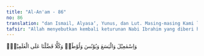 ```yaml
---
title: "Al-An'am - 86"
no: 86
translation: "dan Ismail, Alyasa‘, Yunus, dan Lut. Masing-masing Kami lebihkan (derajatnya) di atas umat lain (pada masanya),"
tafsir: "Allah menyebutkan kembali keturunan Nabi Ibrahim yang diberi hidayah dan kenabian, yaitu Ismail, Ilyasa', Yunus dan Luth. Mereka bukan hanya terkenal karena kekuasaannya ataupun karena kezuhudannya, tetapi mereka ini mempunyai kelebihan daripada kaumnya lantaran karunia yang diberikan oleh Allah. Mereka membela tauhid dan memberantas kemusyrikan serta berakhlak mulia sehingga patut dicontoh oleh manusia.\n\nDi antara mereka ada yang diutus dalam satu masa, seperti Nabi Luth, semasa dengan Nabi Ibrahim dan Ismail semasa dengan Ishak. Mereka sama-sama memiliki keutamaan, meskipun pada hakikatnya keutamaan yang dimiliki masing-masing berbeda-beda."
---
```


وَاِسْمٰعِيْلَ وَالْيَسَعَ وَيُوْنُسَ وَلُوْطًاۗ وَكُلًّا فَضَّلْنَا عَلَى الْعٰلَمِيْنَۙ 
